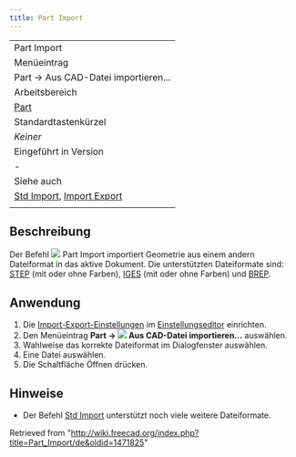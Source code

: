 ```yaml
---
title: Part Import
---
```


|                                                                                                     |
| --------------------------------------------------------------------------------------------------- |
| Part Import                                                                                         |
| Menüeintrag                                                                                         |
| Part → Aus CAD-Datei importieren...                                                                 |
| Arbeitsbereich                                                                                      |
| [Part](/Part_Workbench/de "Part Workbench/de")                                                      |
| Standardtastenkürzel                                                                                |
| _Keiner_                                                                                            |
| Eingeführt in Version                                                                               |
| -                                                                                                   |
| Siehe auch                                                                                          |
| [Std Import](/Std_Import/de "Std Import/de"), [Import Export](/Import_Export/de "Import Export/de") |
|                                                                                                     |

## Beschreibung

Der Befehl ![](/images/Part_Import.svg) Part Import importiert Geometrie aus einem andern Dateiformat in das aktive Dokument. Die unterstützten Dateiformate sind: [STEP](http://en.wikipedia.org/wiki/Step_file) (mit oder ohne Farben), [IGES](http://en.wikipedia.org/wiki/IGES) (mit oder ohne Farben) und [BREP](http://en.wikipedia.org/wiki/BREP).

## Anwendung

1. Die [Import-Export-Einstellungen](/Import_Export_Preferences/de "Import Export Preferences/de") im [Einstellungseditor](/Preferences_Editor/de "Preferences Editor/de") einrichten.
2. Den Menüeintrag **Part → ![](/images/Part_Import.svg) Aus CAD-Datei importieren...** auswählen.
3. Wahlweise das korrekte Dateiformat im Dialogfenster auswählen.
4. Eine Datei auswählen.
5. Die Schaltfläche Öffnen drücken.

## Hinweise

- Der Befehl [Std Import](/Std_Import/de "Std Import/de") unterstützt noch viele weitere Dateiformate.

Retrieved from "<http://wiki.freecad.org/index.php?title=Part_Import/de&oldid=1471825>"
